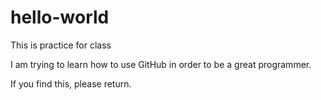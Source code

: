 # hello-world
This is practice for class

I am trying to learn how to use GitHub in order to be a great programmer.

If you find this, please return.
